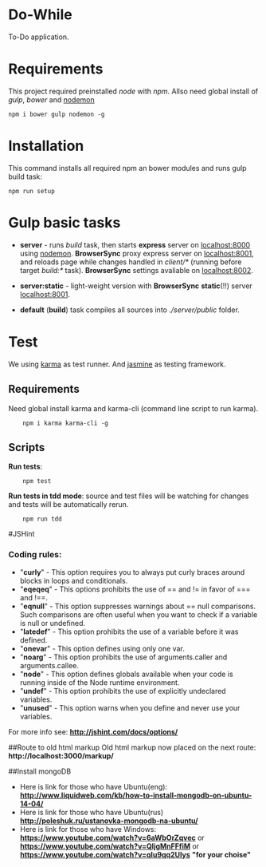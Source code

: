 # Do-While
To-Do application.

# Requirements
This project required preinstalled _node_ with _npm_.
Allso need global install of _gulp_, _bower_ and [nodemon](http://nodemon.io/)
```
npm i bower gulp nodemon -g
```

# Installation
This command installs all required npm an bower modules and runs gulp build task:

```
npm run setup
```

# Gulp basic tasks
+ __server__ - runs _build_ task, then starts __express__ server on [localhost:8000](http://localhost:8000)
using [nodemon](http://nodemon.io/).
__BrowserSync__ proxy express server on [localhost:8001](http://localhost:8001),
and reloads page while changes handled in _client/*_ (running before target _build:*_ task).
__BrowserSync__ settings avaliable on [localhost:8002](http://localhost:8002).

+ __server:static__ - light-weight version with __BrowserSync__ **static**(!!) server [localhost:8001](http://localhost:8001).

+ __default__ (__build__) task compiles all sources into _./server/public_ folder.

# Test

We using [karma](http://karma-runner.github.io/0.12/index.html) as test runner. 
And [jasmine](http://jasmine.github.io/2.3/introduction.html) as testing framework.

## Requirements
Need global install karma and karma-cli (command line script to run karma).
```
    npm i karma karma-cli -g
```

## Scripts

**Run tests**:

```
    npm test
```

**Run tests in tdd mode**: source and test files will be watching for changes and tests will be automatically rerun.

```
    npm run tdd
```


#JSHint
### Coding rules:
+ "__curly__" - This option requires you to always put curly braces around blocks in loops and conditionals.
+ "__eqeqeq__" - This options prohibits the use of == and != in favor of === and !==.
+ "__eqnull__" - This option suppresses warnings about == null comparisons. Such comparisons are often useful when you want to check if a variable is null or undefined.
+ "__latedef__" - This option prohibits the use of a variable before it was defined.
+ "__onevar__" - This option defines using only one var.
+ "__noarg__" - This option prohibits the use of arguments.caller and arguments.callee.
+ "__node__" - This option defines globals available when your code is running inside of the Node runtime environment.
+ "__undef__" - This option prohibits the use of explicitly undeclared variables.
+ "__unused__" - This option warns when you define and never use your variables.

For more info see: __http://jshint.com/docs/options/__

##Route to old html markup
Old html markup now placed on the next route: __http://localhost:3000/markup/__

##Install mongoDB
+ Here is link for those who have Ubuntu(eng): __http://www.liquidweb.com/kb/how-to-install-mongodb-on-ubuntu-14-04/__
+ Here is link for those who have Ubuntu(rus) __http://poleshuk.ru/ustanovka-mongodb-na-ubuntu/__
+ Here is link for those who have Windows: __https://www.youtube.com/watch?v=6aWbOrZqvec__
                                      or __https://www.youtube.com/watch?v=QljgMnFFfiM__
                                      or __https://www.youtube.com/watch?v=qIu9qq2UIys__
                                       __"for your choise"__
